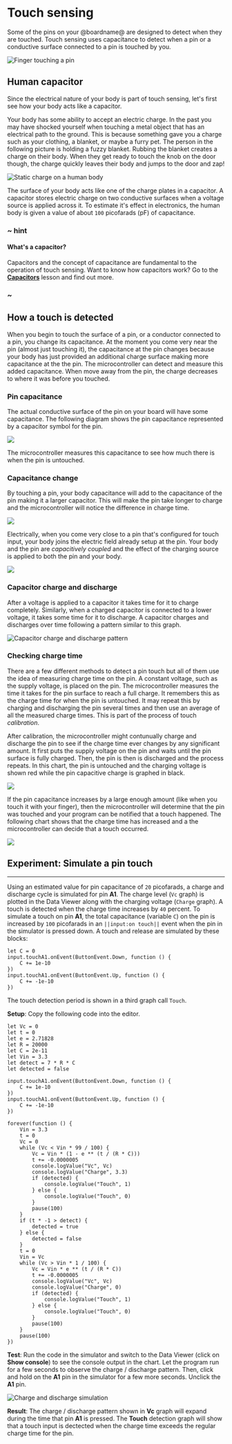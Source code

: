 # Touch sensing

Some of the pins on your @boardname@ are designed to detect when they are touched. Touch sensing uses capacitance to detect when a pin or a conductive surface connected to a pin is touched by you.

![Finger touching a pin](/static/cp/learn/pins-tutorial/touch-input/touch-press.jpg)

## Human capacitor

Since the electrical nature of your body is part of touch sensing, let's first see how your body acts like a capacitor.

Your body has some ability to accept an electric charge. In the past you may have shocked yourself when touching a metal object that has an electrical path to the ground. This is because something gave you a charge such as your clothing, a blanket, or maybe a furry pet. The person in the following picture is holding a fuzzy blanket. Rubbing the blanket creates a charge on their body. When they get ready to touch the knob on the door though, the charge quickly leaves their body and jumps to the door and zap!

![Static charge on a human body](/static/cp/learn/pins-tutorial/touch-input/body-static.gif)

The surface of your body acts like one of the charge plates in a capacitor. A capacitor stores electric charge on two conductive surfaces when a voltage source is applied across it. To estimate it's effect in electronics, the human body is given a value of about `100` picofarads (pF) of capacitance.

### ~ hint

#### What's a capacitor?

Capacitors and the concept of capacitance are fundamental to the operation of touch sensing. Want to know how capacitors work? Go to the **[Capacitors](/learnsystem/pins-tutorial/devices/capacitors)** lesson and find out more.

### ~

## How a touch is detected

When you begin to touch the surface of a pin, or a conductor connected to a pin, you change its capacitance. At the moment you come very near the pin (almost just touching it), the capacitance at the pin changes because your body has just provided an additional charge surface making more capacitance at the the pin. The microcontroller can detect and measure this added capacitance. When move away from the pin, the charge decreases to where it was before you touched.

### Pin capacitance

The actual conductive surface of the pin on your board will have some capacitance. The following diagram shows the pin capacitance represented by a capacitor symbol for the pin.

![](/static/cp/learn/pins-tutorial/touch-input/pin-capacitance.jpg)

The microcontroller measures this capacitance to see how much there is when the pin is untouched.

### Capacitance change

By touching a pin, your body capacitance will add to the capacitance of the pin making it a larger capacitor. This will make the pin take longer to charge and the microcontroller will notice the difference in charge time.

![](/static/cp/learn/pins-tutorial/touch-input/touch-capacitance.jpg)

Electrically, when you come very close to a pin that's configured for touch input, your body joins the electric field already setup at the pin. Your body and the pin are _capacitively coupled_ and the effect of the charging source is applied to both the pin and your body.

![](/static/cp/learn/pins-tutorial/touch-input/pin-touch.gif)

### Capacitor charge and discharge

After a voltage is applied to a capacitor it takes time for it to charge completely. Similarly, when a charged capacitor is connected to a lower voltage, it takes some time for it to discharge. A capacitor charges and discharges over time following a pattern similar to this graph.

![Capacitor charge and discharge pattern](/static/cp/learn/pins-tutorial/touch-input/charge-discharge.jpg)

### Checking charge time

There are a few different methods to detect a pin touch but all of them use the idea of measuring charge time on the pin. A constant voltage, such as the supply voltage, is placed on the pin. The microcontroller measures the time it takes for the pin surface to reach a full charge. It remembers this as the charge time for when the pin is untouched. It may repeat this by charging and discharging the pin several times and then use an average of all the measured charge times. This is part of the process of touch _calibration_.

After calibration, the microcontroller might contunually charge and discharge the pin to see if the charge time ever changes by any significant amount. It first puts the supply voltage on the pin and waits until the pin surface is fully charged. Then, the pin is then is discharged and the process repeats. In this chart, the pin is untouched and the charging voltage is shown red while the pin capacitive charge is graphed in black.

![](/static/cp/learn/pins-tutorial/touch-input/charge-discharge-notouch.jpg)

If the pin capacitance increases by a large enough amount (like when you touch it with your finger), then the microcontroller will determine that the pin was touched and your program can be notified that a touch happened. The following chart shows that the charge time has increased and a the microcontroller can decide that a touch occurred.

![](/static/cp/learn/pins-tutorial/touch-input/charge-discharge-touched.jpg)

## Experiment: Simulate a pin touch

---

Using an estimated value for pin capacitance of ``20`` picofarads, a charge and discharge cycle is simulated for pin **A1**. The charge level (``Vc`` graph) is plotted in the Data Viewer along with the charging voltage (``Charge`` graph). A touch is detected when the charge time increases by `40` percent. To simulate a touch on pin **A1**, the total capacitance (variable ``C``) on the pin is increased by `100` picofarads in an ``||input:on touch||`` event when the pin in the simulator is pressed down. A touch and release are simulated by these blocks:

```block
let C = 0
input.touchA1.onEvent(ButtonEvent.Down, function () {
    C += 1e-10
})
input.touchA1.onEvent(ButtonEvent.Up, function () {
    C += -1e-10
})
```

The touch detection period is shown in a third graph call ``Touch``.

**Setup**: Copy the following code into the editor.

```blocks
let Vc = 0
let t = 0
let e = 2.71828
let R = 20000
let C = 2e-11
let Vin = 3.3
let detect = 7 * R * C
let detected = false

input.touchA1.onEvent(ButtonEvent.Down, function () {
    C += 1e-10
})
input.touchA1.onEvent(ButtonEvent.Up, function () {
    C += -1e-10
})

forever(function () {
    Vin = 3.3
    t = 0
    Vc = 0
    while (Vc < Vin * 99 / 100) {
        Vc = Vin * (1 - e ** (t / (R * C)))
        t += -0.0000005
        console.logValue("Vc", Vc)
        console.logValue("Charge", 3.3)
        if (detected) {
            console.logValue("Touch", 1)
        } else {
            console.logValue("Touch", 0)
        }
        pause(100)
    }
    if (t * -1 > detect) {
        detected = true
    } else {
        detected = false
    }
    t = 0
    Vin = Vc
    while (Vc > Vin * 1 / 100) {
        Vc = Vin * e ** (t / (R * C))
        t += -0.0000005
        console.logValue("Vc", Vc)
        console.logValue("Charge", 0)
        if (detected) {
            console.logValue("Touch", 1)
        } else {
            console.logValue("Touch", 0)
        }
        pause(100)
    }
    pause(100)
})
```

**Test**: Run the code in the simulator and switch to the Data Viewer (click on **Show console**) to see the console output in the chart. Let the program run for a few seconds to observe the charge / discharge pattern. Then, click and hold on the **A1** pin in the simulator for a few more seconds. Unclick the **A1** pin.

![Charge and discharge simulation](/static/cp/learn/pins-tutorial/touch-input/touch-sim.jpg)

**Result**: The charge / discharge pattern shown in **Vc** graph will expand during the time that pin **A1** is pressed. The **Touch** detection graph will show that a touch input is dectected when the charge time exceeds the regular charge time for the pin.
